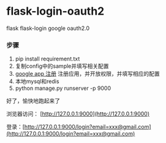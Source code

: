 # flask-login-oauth2
flask flask-login google oauth2.0


### 步骤
1. pip install requirement.txt
2. 复制config中的sample并填写相关配置
3. [google app 注册](https://code.google.com/apis/console#access) 注册应用，并开放权限，并填写相应的配置
4. 本地mysql和redis
5. python manage.py runserver -p 9000


好了，愉快地跑起来了

浏览器访问：
[http://127.0.0.1:9000](http://127.0.0.1:9000)

登录：[http://127.0.0.1:9000/login?email=xxx@gmail.com](http://127.0.0.1:9000/login?email=xxx@gmail.com)